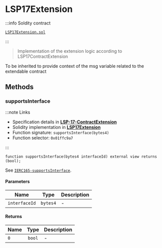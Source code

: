 # LSP17Extension

:::info Soldity contract

[`LSP17Extension.sol`](https://github.com/lukso-network/lsp-smart-contracts/blob/develop/contracts/LSP17ContractExtension/LSP17Extension.sol)

:::

> Implementation of the extension logic according to LSP17ContractExtension

To be inherited to provide context of the msg variable related to the extendable contract

## Methods

### supportsInterface

:::note Links

- Specification details in [**LSP-17-ContractExtension**](https://github.com/lukso-network/lips/tree/main/LSPs/LSP-17-ContractExtension.md#supportsinterface)
- Solidity implementation in [**LSP17Extension**](https://github.com/lukso-network/lsp-smart-contracts/blob/develop/contracts/LSP17ContractExtension/LSP17Extension.sol)
- Function signature: `supportsInterface(bytes4)`
- Function selector: `0x01ffc9a7`

:::

```solidity
function supportsInterface(bytes4 interfaceId) external view returns (bool);
```

See [`IERC165-supportsInterface`](#ierc165-supportsinterface).

#### Parameters

| Name          |   Type   | Description |
| ------------- | :------: | ----------- |
| `interfaceId` | `bytes4` | -           |

#### Returns

| Name |  Type  | Description |
| ---- | :----: | ----------- |
| `0`  | `bool` | -           |
